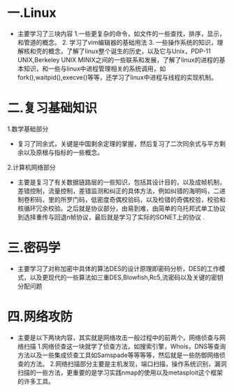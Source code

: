 # 一.Linux
- 主要学习了三块内容
  1.一些更复杂的命令，如文件的一些查找，排序，显示，和管道的概念。
  2. 学习了vim编辑器的基础用法
  3. 一些操作系统的知识，理解核和壳的概念，了解了linux整个诞生的历史，以及它与Unix，PDP-11 UNIX,Berkeley UNIX MINIX之间的一些联系和发展，了解了linux的进程的基本知识，和一些与linux中进程管理相关的系统调用，如fork(),waitpid(),execve()等等，还学习了linux中进程与线程的实现机制。
   
# 二.复习基础知识
1.数学基础部分
 - 复习了同余式，关键是中国剩余定理的掌握，然后复习了二次同余式与平方剩余以及原根与指标的一些概念。

2.计算机网络部分
- 主要是复习了有关数据链路层的一些知识，包括其设计目的，以及成帧机制，差错控制，流量控制，差错监测和纠正的具体方法，例如纠错的海明吗，二进制卷积码，里的所罗门码，低密度奇偶校验码，以及检错的奇偶校验，校验和核循环冗余校验。之后就是协议部分，由易到难，由简单的乌托邦式单工协议到选择重传与回退n帧协议，最后就是学习了实际的SONET上的协议 .
# 三.密码学
- 主要学习了对称加密中具体的算法DES的设计原理即密码分析，DES的工作模式，以及更现代的一些算法如三重DES,Blowfish,Rc5,流密码以及关键的密钥分配问题
# 四.网络攻防
- 主要是以下两块内容，其实就是网络攻击一般过程中的前两个，网络侦查与网络扫描
    1.网络侦查这一块就学了侦查方法，如搜索引擎，Whois，DNS等查询方法以及一些集成侦查工具如Samspade等等等等，然后就是一些防御网络侦查的方法。
    2.网络扫描部分主要是主机发现，端口扫描，操作系统识别，漏洞扫描的一些方法，更重要的是学习实践nmap的使用以及metasploit这个框架的许多工具。 
